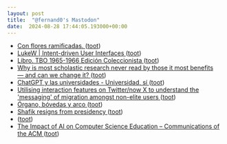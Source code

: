 ```yaml
---
layout: post
title:  "@fernand0's Mastodon"
date:  2024-08-28 17:44:05.193000+00:00
---
```

*  [Con flores ramificadas. ](https://avecesunafoto.wordpress.com/2024/08/28/con-flores-ramificadas) ([toot](https://mastodon.social/@fernand0/113040886673687426))
*  [LukeW \| Intent-driven User Interfaces ](https://www.lukew.com/ff/entry.asp?207) ([toot](https://mastodon.social/@fernand0/113040777479350426))
*  [Libro. TBO 1965-1966 Edición Coleccionista ](https://fotografiasenmovimiento.wordpress.com/2024/08/28/libro-tbo-1965-1966-edicion-coleccionista) ([toot](https://mastodon.social/@fernand0/113040759193465295))
*  [Why is most scholastic research never read by those it most benefits — and can we change it? ](https://globalvoices.org/2024/08/12/why-is-most-scholastic-research-never-read-by-those-it-most-benefits-and-can-we-change-it) ([toot](https://mastodon.social/@fernand0/113040502180832993))
*  [ChatGPT y las universidades - Universidad, sí  ](https://www.universidadsi.es/chatgpt-y-las-universidades-2/) ([toot](https://mastodon.social/@fernand0/113040373564330749))
*  [Utilising interaction features on Twitter/now X to understand the 'messaging' of migration amongst non-elite users ](https://firstmonday.org/ojs/index.php/fm/article/download/13735/1165) ([toot](https://mastodon.social/@fernand0/113040054572362714))
*  [Órgano, bóvedas y arco ](https://www.flickr.com/photos/fernand0/53933193325) ([toot](https://mastodon.social/@fernand0/113040030902565288))
*  [Shafik resigns from presidency ](https://www.columbiaspectator.com/news/2024/08/14/shafik-resigns-from-presidency) ([toot](https://mastodon.social/@fernand0/113039965975577816))
*  [ ](https://mastodon.social/users/fernand0/statuses/113039828259655356/activity) ([toot](https://mastodon.social/users/fernand0/statuses/113039828259655356/activity))
*  [The Impact of AI on Computer Science Education – Communications of the ACM ](https://cacm.acm.org/news/the-impact-of-ai-on-computer-science-education) ([toot](https://mastodon.social/@fernand0/113039556895092096))

